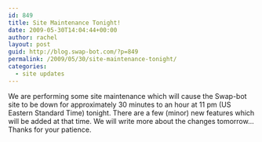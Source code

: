 ```yaml
---
id: 849
title: Site Maintenance Tonight!
date: 2009-05-30T14:04:44+00:00
author: rachel
layout: post
guid: http://blog.swap-bot.com/?p=849
permalink: /2009/05/30/site-maintenance-tonight/
categories:
  - site updates
---
```

We are performing some site maintenance which will cause the Swap-bot site to be down for approximately 30 minutes to an hour at 11 pm (US Eastern Standard Time) tonight. There are a few (minor) new features which will be added at that time. We will write more about the changes tomorrow&#8230; Thanks for your patience.